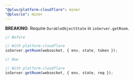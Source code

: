 ```yaml
---
"@pluv/platform-cloudflare": minor
"@pluv/io": minor
---
```


**BREAKING**: Require `DurableObjectState` in `ioServer.getRoom`.

```ts
// Before

// With platform-cloudflare
ioServer.getRoom(websocket, { env, state, token });
```

```ts
// Now

// With platform-cloudflare
ioServer.getRoom(websocket, { env, state, req });
```
